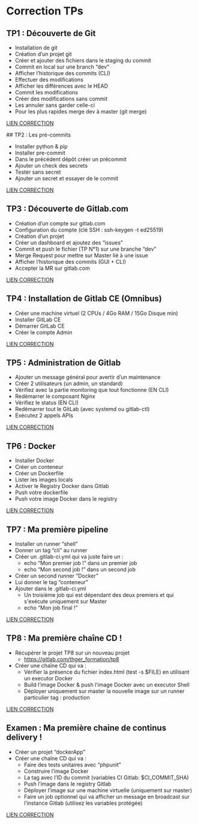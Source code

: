 # Correction TPs 

## TP1 : Découverte de Git

* Installation de git
* Création d’un projet git
* Créer et ajouter des fichiers dans le staging du commit
* Commit en local sur une branch “dev”
* Afficher l’historique des commits (CLI)
* Effectuer des modifications
* Afficher les différences avec le HEAD
* Commit les modifications
* Créer des modifications sans commit
* Les annuler sans garder celle-ci
* Pour les plus rapides merge dev à master (git merge)

[LIEN CORRECTION](./TP1-decouverte-git/README.md)

## TP2 : Les pré-commits 

* Installer python & pip
* Installer pre-commit
* Dans le précédent dépôt créer un précommit
* Ajouter un check des secrets 
* Tester sans secret
* Ajouter un secret et essayer de le commit

[LIEN CORRECTION](./TP2-pre-commit/README.md)

## TP3 : Découverte de Gitlab.com

* Création d’un compte sur gitlab.com
* Configuration du compte (clé SSH : ssh-keygen -t ed25519)
* Création d’un projet
* Créer un dashboard et ajoutez des “issues”
* Commit et push le fichier (TP N°1) sur une branche “dev”
* Merge Request pour mettre sur Master lié à une issue
* Afficher l’historique des commits (GUI + CLI)
* Accepter la MR sur gitlab.com

[LIEN CORRECTION](./TP3-decouverte-gitlab-com/README.md)

## TP4 : Installation de Gitlab CE (Omnibus) 

* Créer une machine virtuel (2 CPUs / 4Go RAM / 15Go Disque min) 
* Installer GitLab CE
* Démarrer GitLab CE
* Créer le compte Admin

[LIEN CORRECTION](./TP4-installation-gitlab/README.md)

## TP5 : Administration de Gitlab

* Ajouter un message général pour avertir d’un maintenance
* Créer 2 utilisateurs (un admin, un standard)
* Vérifiez avec la partie monitoring que tout fonctionne (EN CLI)
* Redémarrer le composant Nginx
* Vérifiez le status (EN CLI)
* Redémarrer tout le GitLab (avec systemd ou gitlab-ctl)
* Exécutez 2 appels APIs

[LIEN CORRECTION](./TP5-administration-gitlab/README.md)

## TP6 : Docker

* Installer Docker
* Créer un conteneur
* Créer un Dockerfile
* Lister les images locals
* Activer le Registry Docker dans Gitlab
* Push votre dockerfile
* Push votre image Docker dans le registry

[LIEN CORRECTION](./TP_Docker/README.md)

## TP7 : Ma première pipeline

* Installer un runner “shell”
* Donner un tag “cli” au runner
* Créer un .gitlab-ci.yml qui va juste faire un :
	* echo “Mon premier job !” dans un premier job
	* echo “Mon second job !” dans un second job
* Créer un second runner “Docker”
* Lui donner le tag “conteneur”
* Ajouter dans le .gitlab-ci.yml
	* Un troisième job qui est dépendant des deux premiers et qui s'exécute uniquement sur Master
	* echo “Mon job final !”

[LIEN CORRECTION](./README.md)

## TP8 : Ma première chaîne CD !

* Récupérer le projet TP8 sur un nouveau projet
	* https://gitlab.com/thger_formation/tp8
* Créer une chaîne CD qui va :
	* Vérifier la présence du fichier index.html (test -s $FILE) en utilisant un executor Docker
	* Build l’image Docker & push l’image Docker avec un executor Shell
	* Déployer uniquement sur master la nouvelle image sur un runner particulier tag : production

[LIEN CORRECTION](./TP8-premiere-chaine-cd-cd/README.md)

## Examen : Ma première chaine de continus delivery !

* Créer un projet “dockerApp”
* Créer une chaîne CD qui va :
	* Faire des tests unitaires avec “phpunit” 
	* Construire l’image Docker
	* La tag avec l’ID du commit (variables CI Gitlab: $CI_COMMIT_SHA)
	* Push l’image dans le registry Gitlab
	* Déployer l’image sur une machine virtuelle (uniquement sur master)
	* Faire un job optionnel qui va afficher un message en broadcast sur l’instance Gitlab (utilisez les variables protégée)

[LIEN CORRECTION](https://www.youtube.com/watch?v=dQw4w9WgXcQ)
